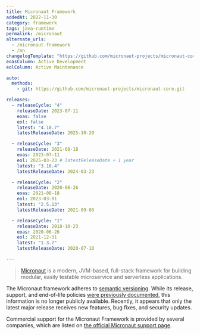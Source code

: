 ```yaml
---
title: Micronaut Framework
addedAt: 2022-11-30
category: framework
tags: java-runtime
permalink: /micronaut
alternate_urls:
  - /micronaut-framework
  - /mn
changelogTemplate: "https://github.com/micronaut-projects/micronaut-core/releases/tag/v__LATEST__"
eoasColumn: Active Development
eolColumn: Active Maintenance

auto:
  methods:
    - git: https://github.com/micronaut-projects/micronaut-core.git

releases:
  - releaseCycle: "4"
    releaseDate: 2023-07-11
    eoas: false
    eol: false
    latest: "4.10.7"
    latestReleaseDate: 2025-10-20

  - releaseCycle: "3"
    releaseDate: 2021-08-18
    eoas: 2023-07-11
    eol: 2025-03-23 # latestReleaseDate + 1 year
    latest: "3.10.4"
    latestReleaseDate: 2024-03-23

  - releaseCycle: "2"
    releaseDate: 2020-06-26
    eoas: 2021-08-18
    eol: 2023-03-01
    latest: "2.5.13"
    latestReleaseDate: 2021-09-03

  - releaseCycle: "1"
    releaseDate: 2018-10-23
    eoas: 2020-06-26
    eol: 2021-12-31
    latest: "1.3.7"
    latestReleaseDate: 2020-07-10

---
```


> [Micronaut](https://micronaut.io/) is a modern, JVM-based, full-stack framework for building
> modular, easily testable microservice and serverless applications.

The Micronaut framework adheres to [semantic versioning](https://semver.org).
While its release, support, and end-of-life policies [were previously documented](https://web.archive.org/web/20230703052603/https://micronaut.io/support-schedule/), this information is no longer publicly available.
Recently, it appears that only the latest major release receives new features, bug fixes, and security updates.

Commercial support for the Micronaut Framework is provided by several companies,
which are listed on [the official Micronaut support page](https://micronaut.io/support/).
